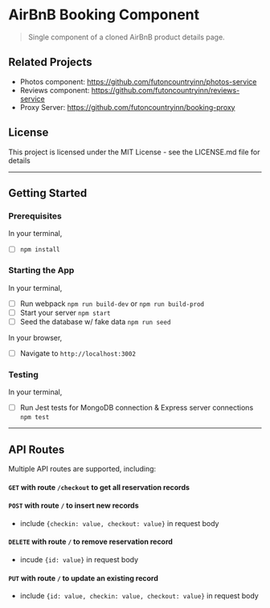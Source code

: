 # AirBnB Booking Component

> Single component of a cloned AirBnB product details page.

## Related Projects

  - Photos component: https://github.com/futoncountryinn/photos-service
  - Reviews component: https://github.com/futoncountryinn/reviews-service
  - Proxy Server: https://github.com/futoncountryinn/booking-proxy

## License
This project is licensed under the MIT License - see the LICENSE.md file for details

---

## Getting Started

### Prerequisites
In your terminal,
- [ ] `npm install`

### Starting the App
In your terminal,
- [ ] Run webpack `npm run build-dev` or `npm run build-prod`
- [ ] Start your server `npm start`
- [ ] Seed the database w/ fake data `npm run seed`

In your browser,
- [ ] Navigate to `http://localhost:3002`

### Testing
In your terminal,
- [ ] Run Jest tests for MongoDB connection & Express server connections `npm test`

---

## API Routes

Multiple API routes are supported, including:

#### `GET` with route `/checkout` to get all reservation records

#### `POST` with route `/` to insert new records
- include `{checkin: value, checkout: value}` in request body

#### `DELETE` with route `/` to remove reservation record
- incude `{id: value}` in request body

#### `PUT` with route `/` to update an existing record
- include `{id: value, checkin: value, checkout: value}` in request body
